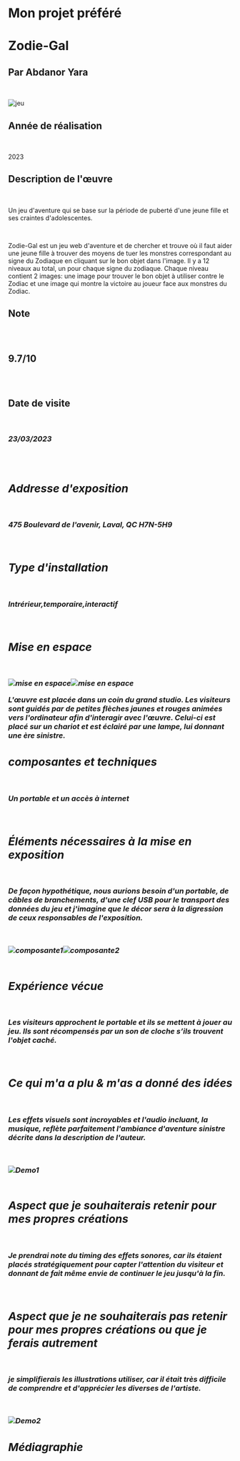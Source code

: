 <h1>Mon projet préféré</h1>


# Zodie-Gal<br>

<h2>Par Abdanor Yara</h2><br>

![jeu](medias/zodie-gal_game.jpg)
<br>
<h2>Année de réalisation</h2><br><p>2023</p>
<h2>Description de l'œuvre</h2><br>
<p>Un jeu d'aventure qui se base sur la période de puberté d'une jeune fille et ses craintes d'adolescentes.<p><br>
<p>Zodie-Gal est un jeu web d'aventure et de chercher et trouve où il faut aider une jeune fille à trouver des moyens de tuer les monstres correspondant au signe du Zodiaque en cliquant sur le bon objet dans l'image. Il y a 12 niveaux au total, un pour chaque signe du zodiaque. Chaque niveau contient 2 images: une image pour trouver le bon objet à utiliser contre le Zodiac et une image qui montre la victoire au joueur face aux monstres du Zodiac.</p>
<h2>Note<h2><br></p>9.7/10<p><br>
<h2>Date de visite</h2><br>
<h3><em>23/03/2023<em><h3> <br>
<h2>Addresse d'exposition</h2> <br>
<p>475 Boulevard de l'avenir, Laval, QC H7N-5H9 </p><br>
<h2>Type d'installation</h2><br>
<p>Intrérieur,temporaire,interactif<p><br>
<h2>Mise en espace</h2><br>
  
![mise en espace](medias/mise_en_espace_zodie-gal.jpg)![mise en espace](medias/composantes_zodie1.jpg)
<br>
<p>L'œuvre est placée dans un coin du grand studio. Les visiteurs sont guidés par de petites flèches jaunes et rouges animées vers l'ordinateur afin d'interagir avec l'œuvre. Celui-ci est placé sur un chariot et est éclairé par une lampe, lui donnant une ère sinistre.</p> 
<h2>composantes et techniques</h2><br><p>Un portable et un accès à internet </p><br>
<h2>Éléments nécessaires à la mise en exposition</h2><br><p>De façon hypothétique, nous aurions besoin d'un portable, de câbles de branchements, d'une clef USB pour le transport des données du jeu et j'imagine que le décor sera à la digression de ceux responsables de l'exposition. </p><br>
  
 ![composante1](medias/composantes_zodie2.jpg)![composante2](medias/composantes_zodie3.jpg)
<br>
<br>
<h2>Expérience vécue</h2><br><p>Les visiteurs approchent le portable et ils se mettent à jouer au jeu. Ils sont récompensés par un son de cloche s’ils trouvent l'objet caché.</p><br>
<h2>Ce qui m'a a plu & m'as a donné des idées</h2><br><p>Les effets visuels sont incroyables et l'audio incluant, la musique, reflète parfaitement l'ambiance d'aventure sinistre décrite dans la description de l'auteur.</p><br>
  
![Demo1](medias/zodie_demo1.jpg)  
<br>
<h2>Aspect que je souhaiterais retenir pour mes propres créations</h2><br><p>Je prendrai note du timing des effets sonores, car ils étaient placés stratégiquement pour capter l'attention du visiteur et donnant de fait même envie de continuer le jeu jusqu'à la fin.</p><br>
<h2>Aspect que je ne souhaiterais pas retenir pour mes propres créations ou que je ferais autrement</h2><br><p>je simplifierais les illustrations utiliser, car il était très difficile de comprendre et d'apprécier les diverses  de l'artiste.</p><br>
  
![Demo2](medias/zodie_demo2.jpg)
<br>

<h2>Médiagraphie</h2>

